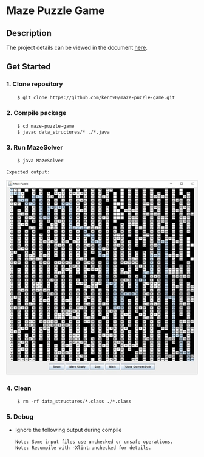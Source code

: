 Maze Puzzle Game
======
Description
------
The project details can be viewed in the document [here](https://github.com/kentv0/maze-puzzle-game/blob/master/prompt.pdf).

Get Started
------
### 1. Clone repository
```
    $ git clone https://github.com/kentv0/maze-puzzle-game.git
```
### 2. Compile package
```
    $ cd maze-puzzle-game
    $ javac data_structures/* ./*.java
```
### 3. Run MazeSolver
```
    $ java MazeSolver
```
    Expected output:
![](https://raw.githubusercontent.com/kentv0/maze-puzzle-game/master/output.jpg "Expected output")
### 4. Clean
```
    $ rm -rf data_structures/*.class ./*.class
```
### 5. Debug
* Ignore the following output during compile
    ```
    Note: Some input files use unchecked or unsafe operations.
    Note: Recompile with -Xlint:unchecked for details.
    ```
